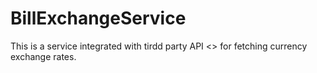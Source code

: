 # BillExchangeService

This is a service integrated with tirdd party API <> for fetching currency exchange rates.